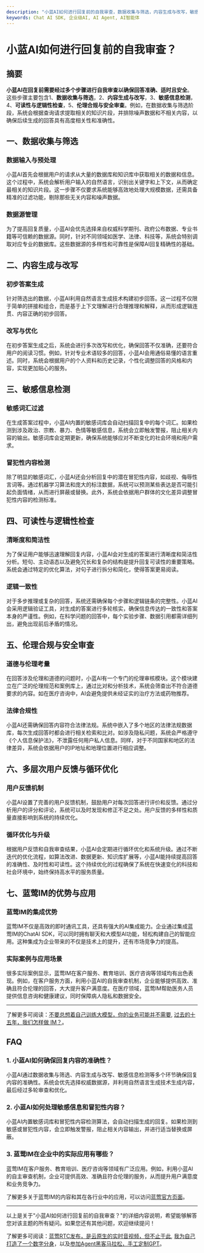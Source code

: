 ```yaml
---
description: "小蓝AI如何进行回复前的自我审查，数据收集与筛选，内容生成与改写，敏感信息检测，可读性与逻辑性检查。FAQs: Chat AI SDK, 企业级AI"
keywords: Chat AI SDK, 企业级AI, AI Agent, AI智能体
---
```

# 小蓝AI如何进行回复前的自我审查？


## 摘要

**小蓝AI在回复前需要经过多个步骤进行自我审查以确保回答准确、适时且安全**。这些步骤主要包含1、**数据收集与筛选**，2、**内容生成与改写**，3、**敏感信息检测**，4、**可读性与逻辑性检查**，5、**伦理合规与安全审查**。例如，在数据收集与筛选阶段，系统会根据查询请求提取相关的知识片段，并排除噪声数据和不相关内容，以确保后续生成的回答具有高度相关性和准确性。

## 一、数据收集与筛选

### 数据输入与预处理

小蓝AI首先会根据用户的请求从大量的数据库和知识库中获取相关的数据和信息。这个过程中，系统会解析用户输入的自然语言，识别出关键字和上下文，从而确定最相关的知识片段。这一步骤不仅要求系统能够高效地处理大规模数据，还需具备精准的过滤功能，剔除那些无关内容和噪声数据。

### 数据源管理

为了提高回复质量，小蓝AI会优先选择来自权威科学期刊、政府公布数据、专业书籍等可信赖的数据源。同时，针对不同领域如医学、法律、科技等，系统会特别调取对应专业的数据库。这些数据源的多样性和可靠性是保障AI回复精确性的基础。

## 二、内容生成与改写

### 初步答案生成

针对筛选出的数据，小蓝AI利用自然语言生成技术构建初步回答。这一过程不仅限于简单的拼接和组合，而是基于上下文理解进行合理推理和解释，从而形成逻辑连贯、内容正确的初步回答。

### 改写与优化

在初步答案生成之后，系统会进行多次改写和优化，确保回答不仅准确，还要符合用户的阅读习惯。例如，针对专业术语较多的回答，小蓝AI会用通俗易懂的语言重述。同时，系统会根据用户的个人资料和历史记录，个性化调整回答的风格和内容，实现更加贴心的服务。

## 三、敏感信息检测

### 敏感词汇过滤

在生成答案过程中，小蓝AI内置的敏感词库会自动扫描回复中的每个词汇。如果检测到涉及政治、宗教、暴力、色情等敏感信息，系统会立即触发警报，阻止相关内容的输出。敏感词库会定期更新，确保系统能够应对不断变化的社会环境和用户需求。

### 冒犯性内容检测

除了明显的敏感词汇，小蓝AI还会分析回复中的潜在冒犯性内容，如歧视、侮辱性言词等。通过机器学习算法和庞大的标注数据，系统可以预测某些表达是否可能引起负面情绪，从而进行屏蔽或替换。此外，系统会依据用户群体的文化差异调整冒犯性内容的检测标准。

## 四、可读性与逻辑性检查

### 清晰度和简洁性

为了保证用户能够迅速理解回复内容，小蓝AI会对生成的答案进行清晰度和简洁性分析。短句、主动语态以及避免冗长和复杂的结构是提升回复可读性的重要策略。系统会通过特定的优化算法，对句子进行拆分和简化，使得答案更易阅读。

### 逻辑一致性

对于多步推理或复杂的回答，系统还需确保每个步骤和逻辑链条的完整性。小蓝AI会采用逻辑验证工具，对生成的答案进行多轮核实，确保信息传达的一致性和答案本身的严谨性。例如，在科学问题的回答中，每个实验步骤、数据引用都需详细列出，避免出现前后矛盾的情况。

## 五、伦理合规与安全审查

### 道德与伦理考量

在回答涉及伦理和道德的问题时，小蓝AI有一个专门的伦理审核模块。这个模块建立在广泛的伦理规范和案例库上，通过比对和分析技术，系统会筛查出不符合道德要求的内容。如在医疗咨询中，AI会避免提供未经证实的治疗方法或药物推荐。

### 法律合规性

小蓝AI还需确保回答内容符合法律法规。系统中嵌入了多个地区的法律法规数据库，每次生成回答时都会进行相关检索和比对。如涉及隐私问题，系统会严格遵守《个人信息保护法》，不泄露任何用户私人信息。同样，对于不同国家和地区的法律差异，系统会依据用户的IP地址和地理位置进行相应调整。

## 六、多层次用户反馈与循环优化

### 用户反馈机制

小蓝AI设置了完善的用户反馈机制，鼓励用户对每次回答进行评价和反馈。通过分析用户的评分和评论，系统可以及时发现和修正不足之处。用户反馈的多样性和质量直接影响到系统的持续优化。

### 循环优化与升级

根据用户反馈和自我审查结果，小蓝AI会定期进行循环优化和系统升级。通过不断迭代的优化流程，如算法改进、数据更新、知识库扩展等，小蓝AI能持续提高回答的准确性、及时性和可读性。这个持续优化的过程确保了系统在快速变化的科技和社会环境中，始终保持高水平的服务质量。

## 七、蓝莺IM的优势与应用

### 蓝莺IM的集成优势

蓝莺IM不仅是高效的即时通讯工具，还具有强大的AI集成能力。企业通过集成蓝莺IM的ChatAI SDK，可以同时拥有聊天和大模型AI功能，轻松构建自己的智能应用。这种集成为企业带来的不仅是技术上的提升，还有市场竞争力的提高。

### 实际案例与应用场景

很多实际案例显示，蓝莺IM在客户服务、教育培训、医疗咨询等领域均有出色表现。例如，在客户服务方面，利用小蓝AI的自我审查机制，企业能够提供高效、准确且符合伦理的回答，大大提升客户满意度。在医疗领域，蓝莺IM帮助医务人员提供信息咨询和健康建议，同时保障病人隐私和数据安全。

---

了解更多可阅读：[不要总想着自己训练大模型，你的业务可能并不需要](articles/Industry-development/do-not-train-your-own-llm-your-business-might-not-need-it.html), [过去的十五年，我们怎样做 IM？](articles/Industry-development/how-we-build-an-instant-messging-system-in-the-past-fifteen-years.html)。

## FAQ

### **1. 小蓝AI如何确保回复内容的准确性？**

小蓝AI通过数据收集与筛选、内容生成与改写、敏感信息检测等多个环节确保回复内容的准确性。系统会优先选择权威数据源，并利用自然语言生成技术生成内容，最后经过多轮审查和优化。

### **2. 小蓝AI如何处理敏感信息和冒犯性内容？**

小蓝AI内置敏感词库和冒犯性内容检测算法，会自动扫描生成的回复。如果检测到敏感或冒犯性内容，会立即触发警报，阻止相关内容输出，并进行适当替换或屏蔽。

### **3. 蓝莺IM在企业中的实际应用有哪些？**

蓝莺IM在客户服务、教育培训、医疗咨询等领域有广泛应用。例如，利用小蓝AI的自主审查机制，企业可提供高效、准确且符合伦理的服务，从而提升用户满意度和业务竞争力。

了解更多关于蓝莺IM的内容和其在各行业中的应用，可以访问[蓝莺官方页面](https://www.lanyingim.com)。

---

以上是关于"小蓝AI如何进行回复前的自我审查？"的详细内容说明，希望能够解答您对该主题的所有疑问。如果您还有其他问题，欢迎继续提问！

了解更多可阅读：[蓝莺RTC发布，是云原生的实时音视频，但不止于此](articles/product-and-technologies/Lanying-RTC-Released-Real-Time-Audio-and-Video-that-Goes-Beyond-Cloud-Native.html), [我为自己打造了一个数字分身](articles/product-and-technologies/I-have-created-a-digital-avatar-for-myself.html)，以及[参加Agent黑客马拉松，手工定制GPT](articles/activity-report/Join-the-Agent-Hackathon-customize-GPT-manually.html)。
